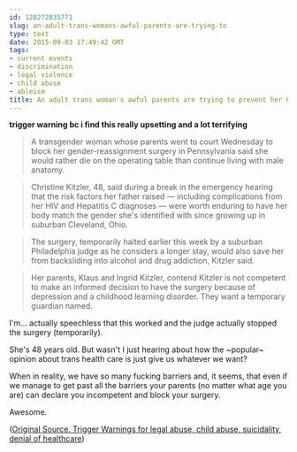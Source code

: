 ```yaml
---
id: 128272835771
slug: an-adult-trans-womans-awful-parents-are-trying-to
type: text
date: 2015-09-03 17:49:42 GMT
tags:
- current events
- discrimination
- legal violence
- child abuse
- ableism
title: An adult trans woman's awful parents are trying to prevent her GCS
---
```

**trigger warning bc i find this really upsetting and a lot terrifying**

> A transgender woman whose parents went to court Wednesday to block her gender-reassignment surgery in Pennsylvania said she would rather die on the operating table than continue living with male anatomy.

> Christine Kitzler, 48, said during a break in the emergency hearing that the risk factors her father raised — including complications from her HIV and Hepatitis C diagnoses — were worth enduring to have her body match the gender she's identified with since growing up in suburban Cleveland, Ohio.

> The surgery, temporarily halted earlier this week by a suburban Philadelphia judge as he considers a longer stay, would also save her from backsliding into alcohol and drug addiction, Kitzler said.

> Her parents, Klaus and Ingrid Kitzler, contend Kitzler is not competent to make an informed decision to have the surgery because of depression and a childhood learning disorder. They want a temporary guardian named.

I'm... actually speechless that this worked and the judge actually stopped the surgery (temporarily). 

She's 48 years old. But wasn't I just hearing about how the ~popular~ opinion about trans health care is just give us whatever we want?

When in reality, we have so many fucking barriers and, it seems, that even if we manage to get past all the barriers your parents (no matter what age you are) can declare you incompetent and block your surgery. 

Awesome.

([Original Source. Trigger Warnings for legal abuse, child abuse, suicidality, denial of healthcare][1])

[1]: https://web.archive.org/web/20150903110359/http://www.oregonlive.com/today/index.ssf/2015/09/parents_sue_to_block_daughters.html